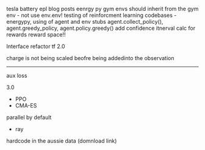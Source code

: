tesla battery
epl blog posts
eenrgy py gym envs should inherit from the gym env - not use env.env!
testing of reinforcment learning codebases - energypy, using of agent and env stubs
agent.collect_policy(), agent.greedy_policy, agent.policy.greedy()
add confidence itnerval calc for rewards
reward space!!

Interface refactor
tf 2.0

charge is not being scaled beofre being addedinto the observation

---

aux loss

3.0
- PPO
- CMA-ES

parallel by default
- ray

hardcode in the aussie data (domnload link)
